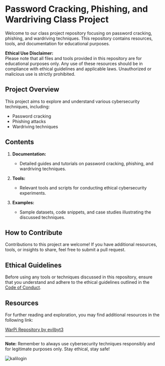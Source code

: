 # Password Cracking, Phishing, and Wardriving Class Project

Welcome to our class project repository focusing on password cracking, phishing, and wardriving techniques. This repository contains resources, tools, and documentation for educational purposes.

**Ethical Use Disclaimer:**  
Please note that all files and tools provided in this repository are for educational purposes only. Any use of these resources should be in compliance with ethical guidelines and applicable laws. Unauthorized or malicious use is strictly prohibited.

## Project Overview

This project aims to explore and understand various cybersecurity techniques, including:

- Password cracking
- Phishing attacks
- Wardriving techniques

## Contents

1. **Documentation:**  
   - Detailed guides and tutorials on password cracking, phishing, and wardriving techniques.
  
2. **Tools:**  
   - Relevant tools and scripts for conducting ethical cybersecurity experiments.
  
3. **Examples:**  
   - Sample datasets, code snippets, and case studies illustrating the discussed techniques.

## How to Contribute

Contributions to this project are welcome! If you have additional resources, tools, or insights to share, feel free to submit a pull request.

## Ethical Guidelines

Before using any tools or techniques discussed in this repository, ensure that you understand and adhere to the ethical guidelines outlined in the [Code of Conduct](CODE_OF_CONDUCT.md).

## Resources

For further reading and exploration, you may find additional resources in the following link:

[WarPi Repository by evilbyt3](https://github.com/evilbyt3/warpi?tab=readme-ov-file)

---
**Note:** Remember to always use cybersecurity techniques responsibly and for legitimate purposes only. Stay ethical, stay safe!

![kalilogin](https://github.com/d0njuli0/Rasperberry-Pi-Ethical-Hacking-Kit/assets/161734481/a4570b98-eea4-46b2-88d2-2dae715359d5)

